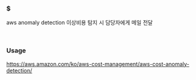 ### $
aws anomaly detection 이상비용 탐지 시 담당자에게 메일 전달 

<br>

### Usage
https://aws.amazon.com/ko/aws-cost-management/aws-cost-anomaly-detection/